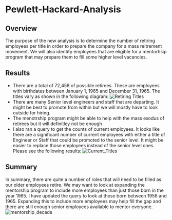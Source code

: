 # Pewlett-Hackard-Analysis

## Overview
The purpose of the new analysis is to determine the number of retiring employees per title in order to prepare the company for a mass reitrement movement. We will also identify employees that are eligible for a mentorhsip program that may prepare them to fill some higher level vacancies.

## Results
* There are a total of 72,458 of possible retirees. These are employees with birthdates between January 1, 1965 and December 31, 1965. The titles vary as shown in the following diagram:
  ![Retiring Titles]()
* There are many Senior level engineers and staff that are departing. It might be best to promote from within but we will mostly have to look outside for hiring.
* The menotrship program might be able to help with the mass exodus of retirees but it will definitley not be enough
* I also ran a query to get the counts of current employees. It looks like there are a significant number of current employees with either a title of Engineer or Staff that could be promoted to the senior level. It might be easier to replace those employees instead of the senior level ones. Please see the following results:
  ![Current_Titles]()

## Summary

In summary, there are quite a number of roles that will need to be filled as our older employees retire. We may want to look at expanding the mentorship program to include more employees than just those born in the year 1965. I have updated the query to look at those born between 1956 and 1965. Expanding this to include more employees may help fill the gap and there are still enough senior employees available to mentor everyone. 
![mentorship_decade]()
